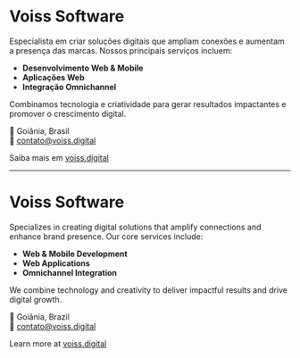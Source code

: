 # Voiss Software

Especialista em criar soluções digitais que ampliam conexões e aumentam a presença das marcas. Nossos principais serviços incluem:

- **Desenvolvimento Web & Mobile**
- **Aplicações Web**
- **Integração Omnichannel**

Combinamos tecnologia e criatividade para gerar resultados impactantes e promover o crescimento digital.

📍 Goiânia, Brasil  
📧 [contato@voiss.digital](mailto:contato@voiss.digital)

Saiba mais em [voiss.digital](https://voiss.digital)

---

# Voiss Software

Specializes in creating digital solutions that amplify connections and enhance brand presence. Our core services include:

- **Web & Mobile Development**
- **Web Applications**
- **Omnichannel Integration**

We combine technology and creativity to deliver impactful results and drive digital growth.

📍 Goiânia, Brazil  
📧 [contato@voiss.digital](mailto:contato@voiss.digital)

Learn more at [voiss.digital](https://voiss.digital)

